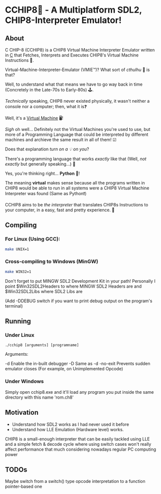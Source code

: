 # CCHIP8⃣ - A Multiplatform SDL2, CHIP8-Interpreter Emulator!

## About

C CHIP-8 (CCHIP8) is a CHIP8 Virtual Machine Interpreter Emulator written in [C](https://en.wikipedia.org/wiki/C_(programming_language)) that Fetches, Interprets and Executes CHIP8's Virtual Machine Instructions 💱.

Virtual-Machine-Interpreter-Emulator (VMIE™)? What sort of *cthulhu* 🐙 is that?

Well, to understand what that means we have to go way back in time (Concretely in the Late-70s to Early-80s) 🕹.

*Technically* speaking, CHIP8 never existed physically, it wasn't neither a console nor a computer; then, what it is❓

Well, it's a [Virtual Machine](https://en.wikipedia.org/wiki/Virtual_machine) 🖥!

*Sigh* oh well... Definitely not the Virtual Machines you're used to use, but more of a Programming Language that could be interpreted by different machines and archieve the same result in all of them! ☑

Does that explanation *turn on a 💡 on you*?

There's a programming language that works *exactly* like that (Well, *not exactly* but generally speaking...) 🧠

Yes, you're thinking right... **Python** 🐍!

The meaning **virtual** makes sense because all the programs written in CHIP8 would be able to run in all systems were a CHIP8 Virtual Machine Interpreter was found (Same as Python❗)

CCHIP8 aims to be *the interpreter* that translates CHIP8s Instructions to your computer, in a easy, fast and pretty experience. 💫

## Compiling

### For Linux (Using GCC):
```sh
make UNIX=1
```

### Cross-compiling to Windows (MinGW)
```sh
make WIN32=1
```

Don't forget to put MINGW SDL2 Development Kit in your path! Personally I point $Win32SDL2Headers to where MINGW SDL2 Headers are and $Win32SDL2Libs where SDL2 Libs are

(Add -DDEBUG switch if you want to print debug output on the program's terminal)

## Running
### Under Linux

```./cchip8 [arguments] [programname]```

Arguments:

-d Enable the in-built debugger
-D Same as -d
-no-exit  Prevents sudden emulator closes (For example, on Unimplemented Opcode)
### Under Windows

Simply open cchip8.exe and it'll load any program you put inside the same directory with this name 'rom.ch8'

## Motivation
* Understand how SDL2 works as I had never used it before
* Understand how LLE Emulation (Hardware level) works.

CHIP8 is a small-enough interpreter that can be easily tackled using LLE and a simple fetch & decode cycle where using switch cases won't really affect performance that much considering nowadays regular PC computing power

## TODOs

Maybe switch from a switch() type opcode interpretation to a function pointer-based one
